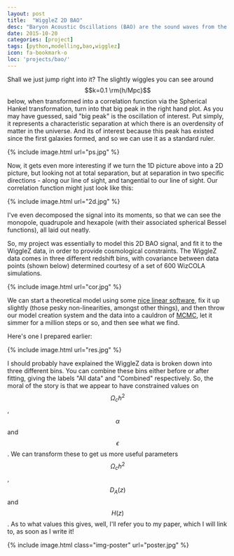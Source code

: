 ```yaml
---
layout: post
title:  "WiggleZ 2D BAO"
desc: "Baryon Acoustic Oscillations (BAO) are the sound waves from the primordial soup of energy from the Universe's infancy, frozen out as the Universe expanded. By analysing the distribution of large scale structure, we can search for this signal and use it to help understand the expansion history of the universe and it's properties."
date: 2015-10-20
categories: [project]
tags: [python,modelling,bao,wigglez]
icon: fa-bookmark-o
loc: 'projects/bao/'
---
```


Shall we just jump right into it? The slightly wiggles you can see around $$k=0.1 \rm{h/Mpc}$$ below, when transformed into
a correlation function via the Spherical Hankel transformation, turn into that big peak in the right hand plot.
As you may have guessed, said "big peak" is the oscillation of interest. Put simply, it represents a characteristic
separation at which there is an overdensity of matter in the universe. And its of interest because this peak has existed
since the first galaxies formed, and so we can use it as a standard ruler.

{% include image.html url="ps.jpg"  %}

Now, it gets even more interesting if we turn the 1D picture above into a 2D picture, but looking not at total separation,
but at separation in two specific directions - along our line of sight, and tangential to our line of sight.
Our correlation function might just look like this:

{% include image.html url="2d.jpg"  %}

I've even decomposed the signal into its moments, so that we can see the monopole, quadrupole and hexapole
    (with their associated spherical Bessel functions), all laid out neatly.
    
So, my project was essentially to model this 2D BAO signal, and fit it to the WiggleZ data, in order to provide cosmological constraints. The WiggleZ data
    comes in three different redshift bins, with covariance between data points (shown below) determined courtesy of a set of 600 WizCOLA simulations.
    
{% include image.html url="cor.jpg"  %}

We can start a theoretical model using some [nice linear software](http://camb.info/), fix it up slightly (those pesky
non-linearities, amongst other things), and then throw our model creation system and the data into a cauldron of
   [MCMC](https://en.wikipedia.org/wiki/Markov_chain_Monte_Carlo), let it simmer for a million steps or so, and then see what we find.
   
Here's one I prepared earlier:

{% include image.html url="res.jpg"  %}

I should probably have explained the WiggleZ data is broken down into three different bins. You can combine these bins either before or after fitting,
giving the labels "All data" and "Combined" respectively.
So, the moral of the story is that we appear to have constrained values on $$\Omega_c h^2$$, $$\alpha$$ and $$\epsilon$$.
We can transform these to get us more useful parameters $$\Omega_c h^2$$, $$D_A(z)$$ and $$H(z)$$. As to what values this gives, well, I'll
refer you to my paper, which I will link to, as soon as I write it!

{% include image.html class="img-poster"  url="poster.jpg"  %}
